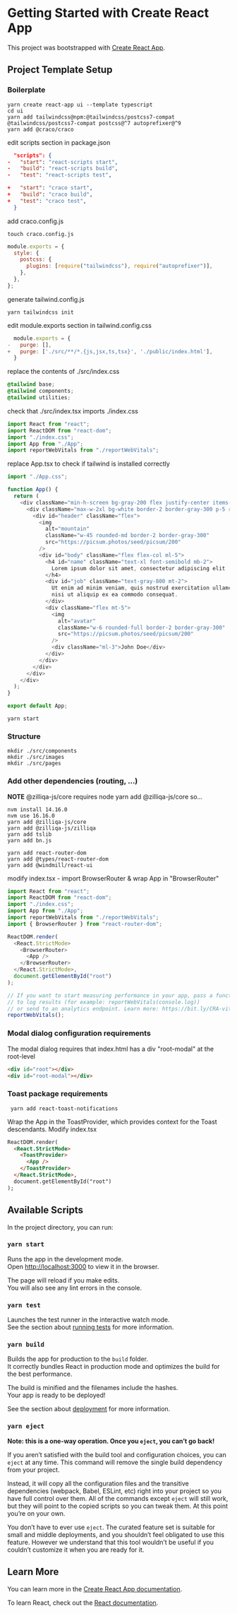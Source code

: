 # Getting Started with Create React App

This project was bootstrapped with [Create React App](https://github.com/facebook/create-react-app).

## Project Template Setup

### Boilerplate

```console
yarn create react-app ui --template typescript
cd ui
yarn add tailwindcss@npm:@tailwindcss/postcss7-compat @tailwindcss/postcss7-compat postcss@^7 autoprefixer@^9
yarn add @craco/craco
```

edit scripts section in package.json

```json
  "scripts": {
-   "start": "react-scripts start",
-   "build": "react-scripts build",
-   "test": "react-scripts test",

+   "start": "craco start",
+   "build": "craco build",
+   "test": "craco test",
  }

```

add craco.config.js

```console
touch craco.config.js
```

```javascript
module.exports = {
  style: {
    postcss: {
      plugins: [require("tailwindcss"), require("autoprefixer")],
    },
  },
};
```

generate tailwind.config.js

```console
yarn tailwindcss init
```

edit module.exports section in tailwind.config.css

```javascript
  module.exports = {
-   purge: [],
+   purge: ['./src/**/*.{js,jsx,ts,tsx}', './public/index.html'],
  }
```

replace the contents of ./src/index.css

```css
@tailwind base;
@tailwind components;
@tailwind utilities;
```

check that ./src/index.tsx imports ./index.css

```typescript
import React from "react";
import ReactDOM from "react-dom";
import "./index.css";
import App from "./App";
import reportWebVitals from "./reportWebVitals";
```

replace App.tsx to check if tailwind is installed correctly

```typescript
import "./App.css";

function App() {
  return (
    <div className="min-h-screen bg-gray-200 flex justify-center items-center">
      <div className="max-w-2xl bg-white border-2 border-gray-300 p-5 rounded-md tracking-wide shadow-lg">
        <div id="header" className="flex">
          <img
            alt="mountain"
            className="w-45 rounded-md border-2 border-gray-300"
            src="https://picsum.photos/seed/picsum/200"
          />
          <div id="body" className="flex flex-col ml-5">
            <h4 id="name" className="text-xl font-semibold mb-2">
              Lorem ipsum dolor sit amet, consectetur adipiscing elit
            </h4>
            <div id="job" className="text-gray-800 mt-2">
              Ut enim ad minim veniam, quis nostrud exercitation ullamco laboris
              nisi ut aliquip ex ea commodo consequat.
            </div>
            <div className="flex mt-5">
              <img
                alt="avatar"
                className="w-6 rounded-full border-2 border-gray-300"
                src="https://picsum.photos/seed/picsum/200"
              />
              <div className="ml-3">John Doe</div>
            </div>
          </div>
        </div>
      </div>
    </div>
  );
}

export default App;
```

```console
yarn start
```

### Structure

```console
mkdir ./src/components
mkdir ./src/images
mkdir ./src/pages
```

### Add other dependencies (routing, ...)

**NOTE** @zilliqa-js/core requires node yarn add @zilliqa-js/core
so...

```console
nvm install 14.16.0
nvm use 16.16.0
yarn add @zilliqa-js/core
yarn add @zilliqa-js/zilliqa
yarn add tslib
yarn add bn.js
```

```console
yarn add react-router-dom
yarn add @types/react-router-dom
yarn add @windmill/react-ui

```

modify index.tsx - import BrowserRouter & wrap App in "BrowserRouter"

```typescript
import React from "react";
import ReactDOM from "react-dom";
import "./index.css";
import App from "./App";
import reportWebVitals from "./reportWebVitals";
import { BrowserRouter } from "react-router-dom";

ReactDOM.render(
  <React.StrictMode>
    <BrowserRouter>
      <App />
    </BrowserRouter>
  </React.StrictMode>,
  document.getElementById("root")
);

// If you want to start measuring performance in your app, pass a function
// to log results (for example: reportWebVitals(console.log))
// or send to an analytics endpoint. Learn more: https://bit.ly/CRA-vitals
reportWebVitals();
```

### Modal dialog configuration requirements

The modal dialog requires that index.html has a div "root-modal" at the root-level

```html
<div id="root"></div>
<div id="root-modal"></div>

```

### Toast package requirements

```console
 yarn add react-toast-notifications
 ```

Wrap the App in the ToastProvider, which provides context for the Toast descendants.
Modify index.tsx

```html
ReactDOM.render(
  <React.StrictMode>
    <ToastProvider>
      <App />
    </ToastProvider>
  </React.StrictMode>,
  document.getElementById("root")
);
```

## Available Scripts

In the project directory, you can run:

### `yarn start`

Runs the app in the development mode.\
Open [http://localhost:3000](http://localhost:3000) to view it in the browser.

The page will reload if you make edits.\
You will also see any lint errors in the console.

### `yarn test`

Launches the test runner in the interactive watch mode.\
See the section about [running tests](https://facebook.github.io/create-react-app/docs/running-tests) for more information.

### `yarn build`

Builds the app for production to the `build` folder.\
It correctly bundles React in production mode and optimizes the build for the best performance.

The build is minified and the filenames include the hashes.\
Your app is ready to be deployed!

See the section about [deployment](https://facebook.github.io/create-react-app/docs/deployment) for more information.

### `yarn eject`

**Note: this is a one-way operation. Once you `eject`, you can’t go back!**

If you aren’t satisfied with the build tool and configuration choices, you can `eject` at any time. This command will remove the single build dependency from your project.

Instead, it will copy all the configuration files and the transitive dependencies (webpack, Babel, ESLint, etc) right into your project so you have full control over them. All of the commands except `eject` will still work, but they will point to the copied scripts so you can tweak them. At this point you’re on your own.

You don’t have to ever use `eject`. The curated feature set is suitable for small and middle deployments, and you shouldn’t feel obligated to use this feature. However we understand that this tool wouldn’t be useful if you couldn’t customize it when you are ready for it.

## Learn More

You can learn more in the [Create React App documentation](https://facebook.github.io/create-react-app/docs/getting-started).

To learn React, check out the [React documentation](https://reactjs.org/).
